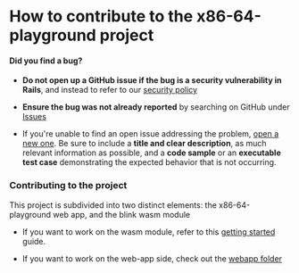 # How to contribute to the x86-64-playground project

#### **Did you find a bug?**

* **Do not open up a GitHub issue if the bug is a security vulnerability
  in Rails**, and instead to refer to our [security policy](https://github.com/robalb/x86-64-playground/blob/master/SECURITY.md)

* **Ensure the bug was not already reported** by searching on GitHub under [Issues](https://github.com/robalb/x86-64-playground/issues)

* If you're unable to find an open issue addressing the problem, [open a new one](https://github.com/robalb/x86-64-playground/issues/new). Be sure to include a **title and clear description**, as much relevant information as possible, and a **code sample** or an **executable test case** demonstrating the expected behavior that is not occurring.

### Contributing to the project

This project is subdivided into two distinct elements: the x86-64-playground web app, and the blink wasm module

- If you want to work on the wasm module, refer to this [getting started](https://github.com/robalb/x86-64-playground/blob/master/docs/setup.md) guide.

- If you want to work on the web-app side, check out the [webapp folder](https://github.com/robalb/x86-64-playground/tree/master/webapp)



